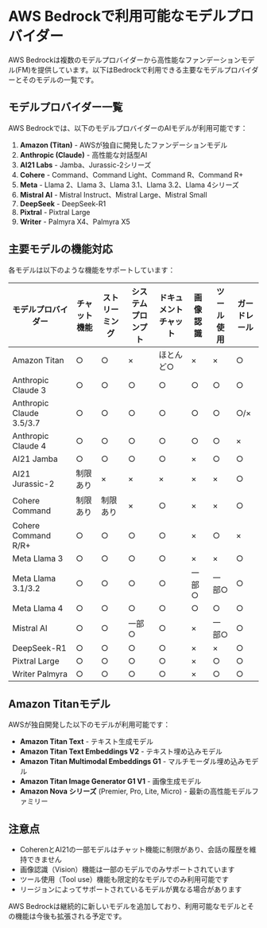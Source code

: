 # AWS Bedrockで利用可能なモデルプロバイダー

AWS Bedrockは複数のモデルプロバイダーから高性能なファンデーションモデル(FM)を提供しています。以下はBedrockで利用できる主要なモデルプロバイダーとそのモデルの一覧です。

## モデルプロバイダー一覧

AWS Bedrockでは、以下のモデルプロバイダーのAIモデルが利用可能です：

1. **Amazon (Titan)** - AWSが独自に開発したファンデーションモデル
2. **Anthropic (Claude)** - 高性能な対話型AI
3. **AI21 Labs** - Jamba、Jurassic-2シリーズ
4. **Cohere** - Command、Command Light、Command R、Command R+
5. **Meta** - Llama 2、Llama 3、Llama 3.1、Llama 3.2、Llama 4シリーズ
6. **Mistral AI** - Mistral Instruct、Mistral Large、Mistral Small
7. **DeepSeek** - DeepSeek-R1
8. **Pixtral** - Pixtral Large
9. **Writer** - Palmyra X4、Palmyra X5

## 主要モデルの機能対応

各モデルは以下のような機能をサポートしています：

| モデルプロバイダー | チャット機能 | ストリーミング | システムプロンプト | ドキュメントチャット | 画像認識 | ツール使用 | ガードレール |
|------------|-------|-----------|------------|--------------|-------|--------|----------|
| Amazon Titan | ○ | ○ | × | ほとんど○ | × | × | ○ |
| Anthropic Claude 3 | ○ | ○ | ○ | ○ | ○ | ○ | ○ |
| Anthropic Claude 3.5/3.7 | ○ | ○ | ○ | ○ | ○ | ○ | ○/× |
| Anthropic Claude 4 | ○ | ○ | ○ | ○ | ○ | ○ | × |
| AI21 Jamba | ○ | ○ | ○ | ○ | × | ○ | ○ |
| AI21 Jurassic-2 | 制限あり | × | × | × | × | × | ○ |
| Cohere Command | 制限あり | 制限あり | × | ○ | × | × | ○ |
| Cohere Command R/R+ | ○ | ○ | ○ | ○ | × | ○ | × |
| Meta Llama 3 | ○ | ○ | ○ | ○ | × | × | ○ |
| Meta Llama 3.1/3.2 | ○ | ○ | ○ | ○ | 一部○ | 一部○ | ○ |
| Meta Llama 4 | ○ | ○ | ○ | ○ | ○ | ○ | ○ |
| Mistral AI | ○ | ○ | 一部○ | ○ | × | 一部○ | ○ |
| DeepSeek-R1 | ○ | ○ | ○ | ○ | × | × | ○ |
| Pixtral Large | ○ | ○ | ○ | ○ | × | ○ | ○ |
| Writer Palmyra | ○ | ○ | ○ | ○ | × | ○ | ○ |

## Amazon Titanモデル

AWSが独自開発した以下のモデルが利用可能です：

* **Amazon Titan Text** - テキスト生成モデル
* **Amazon Titan Text Embeddings V2** - テキスト埋め込みモデル
* **Amazon Titan Multimodal Embeddings G1** - マルチモーダル埋め込みモデル
* **Amazon Titan Image Generator G1 V1** - 画像生成モデル
* **Amazon Nova シリーズ** (Premier, Pro, Lite, Micro) - 最新の高性能モデルファミリー

## 注意点

* CoherenとAI21の一部モデルはチャット機能に制限があり、会話の履歴を維持できません
* 画像認識（Vision）機能は一部のモデルでのみサポートされています
* ツール使用（Tool use）機能も限定的なモデルでのみ利用可能です
* リージョンによってサポートされているモデルが異なる場合があります

AWS Bedrockは継続的に新しいモデルを追加しており、利用可能なモデルとその機能は今後も拡張される予定です。
